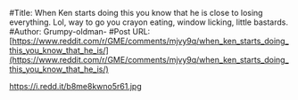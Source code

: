 #Title: When Ken starts doing this you know that he is close to losing everything. Lol, way to go you crayon eating, window licking, little bastards.
#Author: Grumpy-oldman-
#Post URL: [https://www.reddit.com/r/GME/comments/mjvy9q/when_ken_starts_doing_this_you_know_that_he_is/](https://www.reddit.com/r/GME/comments/mjvy9q/when_ken_starts_doing_this_you_know_that_he_is/)


https://i.redd.it/b8me8kwno5r61.jpg